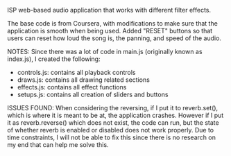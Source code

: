 ISP web-based audio application that works with different filter effects.

The base code is from Coursera, with modifications to make sure that the application is smooth when being used.
Added "RESET" buttons so that users can reset how loud the song is, the panning, and speed of the audio.

NOTES:
Since there was a lot of code in main.js (originally known as index.js), I created the following:
- controls.js: contains all playback controls
- draws.js: contains all drawing related sections
- effects.js: contains all effect functions
- setups.js: contains all creation of sliders and buttons

ISSUES FOUND:
When considering the reversing, if I put it to reverb.set(), which is where it is meant to be at, the application crashes. However if I put it as reverb.reverse() which does not exist, the code can run, but the state of whether reverb is enabled or disabled does not work properly. Due to time constraints, I will not be able to fix this since there is no research on my end that can help me solve this.